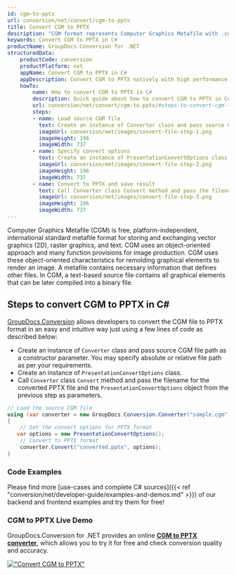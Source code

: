 ```yaml
---
id: cgm-to-pptx
url: conversion/net/convert/cgm-to-pptx
title: Convert CGM to PPTX
description: "CGM format represents Computer Graphics Metafile with .cgm extension. Learn how to convert CGM to PPTX file programmatically in C# language using GroupDocs.Conversion for .NET library."
keywords: Convert CGM to PPTX in C#
productName: GroupDocs.Conversion for .NET
structuredData:
    productCode: conversion
    productPlatform: net
    appName: Convert CGM to PPTX in C#
    appDescription: Convert CGM to PPTX natively with high performance using C# language and server side GroupDocs.Conversion for .NET APIs, without the use of any software like Microsoft or Open Office.
    howTo:
        name: How to convert CGM to PPTX in C# 
        description: Quick guide about how to convert CGM to PPTX in C# with high performance and accuracy.
        url: conversion/net/convert/cgm-to-pptx/#steps-to-convert-cgm-to-pptx-in-c
        steps:
        - name: Load source CGM file 
          text: Create an instance of Converter class and pass source CGM file path as a constructor parameter. You may specify absolute or relative file path as per your requirements. 
          imageUrl: conversion/net/images/convert-file-step-1.png
          imageHeight: 196
          imageWidth: 737
        - name: Specify convert options 
          text: Create an instance of PresentationConvertOptions class.
          imageUrl: conversion/net/images/convert-file-step-2.png
          imageHeight: 196
          imageWidth: 737
        - name: Convert to PPTX and save result 
          text: Call Converter class Convert method and pass the filename for the converted HTML file and the PresentationConvertOptions object from the previous step as parameters.
          imageUrl: conversion/net/images/convert-file-step-3.png
          imageHeight: 196
          imageWidth: 737
---
```


Computer Graphics Metafile (CGM) is free, platform-independent, international standard metafile format for storing and exchanging vector graphics (2D), raster graphics, and text. CGM uses an object-oriented approach and many function provisions for image production. CGM uses these object-oriented characteristics for remolding graphical elements to render an image. A metafile contains necessary information that defines other files. In CGM, a text-based source file contains all graphical elements that can be later compiled into a binary file.

## Steps to convert CGM to PPTX in C#

[GroupDocs.Conversion](https://products.groupdocs.com/conversion/net) allows developers to convert the CGM file to PPTX format in an easy and intuitive way just using a few lines of code as described below:

* Create an instance of `Converter` class and pass source CGM file path as a constructor parameter. You may specify absolute or relative file path as per your requirements. 
* Create an instance of `PresentationConvertOptions` class.
* Call `Converter` class `Convert` method and pass the filename for the converted PPTX file and the `PresentationConvertOptions` object from the previous step as parameters.

```csharp
// Load the source CGM file
using (var converter = new GroupDocs.Conversion.Converter("sample.cgm"))
{
    // Set the convert options for PPTX format
   var options = new PresentationConvertOptions();
    // Convert to PPTX format
    converter.Convert("converted.pptx", options);
}
```

### Code Examples

Please find more [use-cases and complete C# sources]({{< ref "conversion/net/developer-guide/examples-and-demos.md" >}}) of our backend and frontend examples and try them for free!

### CGM to PPTX Live Demo

GroupDocs.Conversion for .NET provides an online [**CGM to PPTX converter**](https://products.groupdocs.app/conversion/cgm-to-pptx), which allows you to try it for free and check conversion quality and accuracy.

[!["Convert CGM to PPTX"](conversion/net/images/convert-to-pptx/convert-cgm-to-pptx.png)](https://products.groupdocs.app/conversion/cgm-to-pptx)